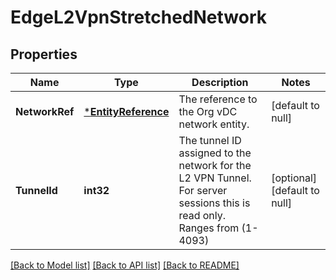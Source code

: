 # EdgeL2VpnStretchedNetwork

## Properties
Name | Type | Description | Notes
------------ | ------------- | ------------- | -------------
**NetworkRef** | [***EntityReference**](EntityReference.md) | The reference to the  Org vDC network entity.  | [default to null]
**TunnelId** | **int32** | The tunnel ID assigned to the network for the L2 VPN Tunnel. For server sessions this is read only. Ranges from (1-4093)  | [optional] [default to null]

[[Back to Model list]](../README.md#documentation-for-models) [[Back to API list]](../README.md#documentation-for-api-endpoints) [[Back to README]](../README.md)


